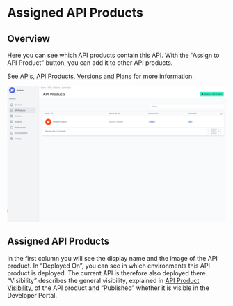 # Assigned API Products

<head>
  <meta name="guidename" content="API Management"/>
  <meta name="context" content="GUID-136d9ed4-703f-4707-b6d6-607e324d43bb"/>
</head>

## Overview

Here you can see which API products contain this API.  With the “Assign to API Product” button, you can add it to other API products.

See [APIs, API Products, Versions and Plans](../Topics/cp-APIs_APIproducts_versions_and_plans.md) for more information.

![Administration Portal - APIs - API Products](../Images/img-cp-admin_portal_API_products.png)

## Assigned API Products

In the first column you will see the display name and the image of the API product. In “Deployed On”, you can see in which environments this API product is deployed. The current API is therefore also deployed there. “Visibility” describes the general visibility, explained in [API Product Visibility](../Topics/cp-API_product_visibility.md), of the API product and “Published” whether it is visible in the Developer Portal.